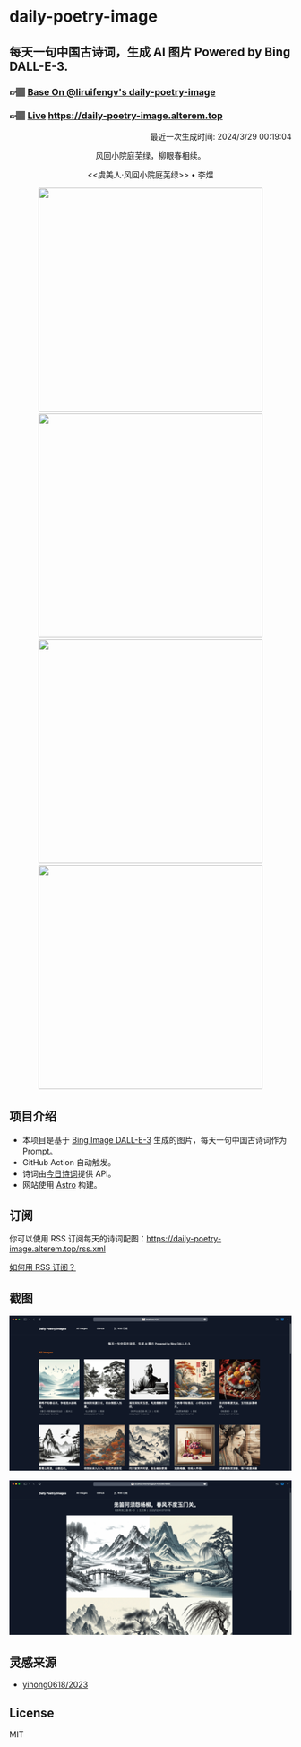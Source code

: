 
# daily-poetry-image

## 每天一句中国古诗词，生成 AI 图片 Powered by Bing DALL-E-3.

### 👉🏽 [Base On @liruifengv's daily-poetry-image](https://github.com/liruifengv/daily-poetry-image)

### 👉🏽 [Live](https://daily-poetry-image.alterem.top/) https://daily-poetry-image.alterem.top

<p align="right">
  最近一次生成时间: 2024/3/29 00:19:04
</p>
<p align="center">
风回小院庭芜绿，柳眼春相续。
</p>
<p align="center">
<<虞美人·风回小院庭芜绿>> • 李煜
</p>
<p align="center">
<img src="https://tse1.mm.bing.net/th/id/OIG3.0.xjsg.zIcAWJEzE27UF" height="400" width="400" />
<img src="https://tse4.mm.bing.net/th/id/OIG3.mhM7MNRPrRvR8h_jcU9G" height="400" width="400" />
<img src="https://tse4.mm.bing.net/th/id/OIG3.5YW1fjqf_jogOmf4XHdK" height="400" width="400" />
<img src="https://tse2.mm.bing.net/th/id/OIG3.ns8NaCsVwF8wrRT2PdOV" height="400" width="400" />
</p>

## 项目介绍

-   本项目是基于 [Bing Image DALL-E-3](https://www.bing.com/images/create) 生成的图片，每天一句中国古诗词作为 Prompt。
-   GitHub Action 自动触发。
-   诗词由[今日诗词](https://www.jinrishici.com/)提供 API。
-   网站使用 [Astro](https://astro.build) 构建。

## 订阅

你可以使用 RSS 订阅每天的诗词配图：https://daily-poetry-image.alterem.top/rss.xml

[如何用 RSS 订阅？](https://zhuanlan.zhihu.com/p/55026716)

## 截图

![图片列表](./screenshots/Snipaste_2023-12-28_21-00-26.png)

![图片详情](./screenshots/Snipaste_2023-12-28_21-00-53.png)

## 灵感来源

-   [yihong0618/2023](https://github.com/yihong0618/2023)

## License

MIT
